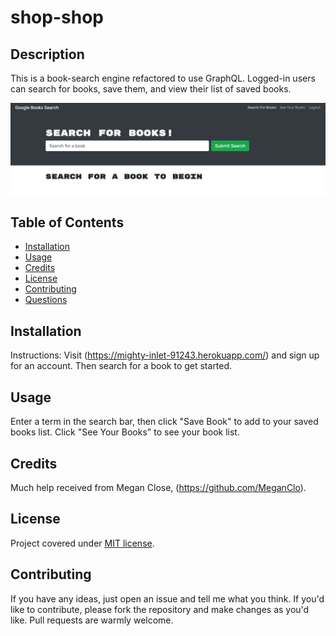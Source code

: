 # shop-shop


## Description
This is a book-search engine refactored to use GraphQL. Logged-in users can search for books, save them, and view their list of saved books. 

![Screenshot of app](./screenshot.png "Book-Search")


## Table of Contents
* [Installation](#installation)
* [Usage](#usage)
* [Credits](#credits)
* [License](#license)
* [Contributing](#contributing)
* [Questions](#Questions)
  

## Installation
Instructions:
Visit (https://mighty-inlet-91243.herokuapp.com/) and sign up for an account. Then search for a book to get started. 

## Usage
Enter a term in the search bar, then click "Save Book" to add to your saved books list. Click "See Your Books" to see your book list. 

## Credits
Much help received from Megan Close, (https://github.com/MeganClo).

## License
Project covered under [MIT license](https://choosealicense.com/licenses/mit/).

## Contributing
If you have any ideas, just open an issue and tell me what you think.
If you'd like to contribute, please fork the repository and make changes as you'd like. Pull requests are warmly welcome.